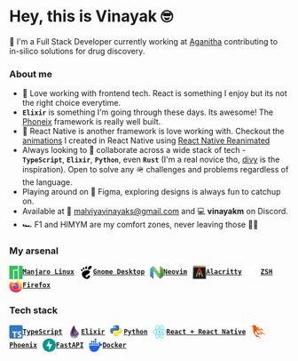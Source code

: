  # Hey, this is Vinayak :nerd_face:

:wave: I'm a Full Stack Developer currently working at [Aganitha](https://github.com/aganitha) contributing to in-silico solutions for drug discovery.

### About me

- :yellow_heart: Love working with frontend tech. React is something I enjoy but its not the right choice everytime.
- **`Elixir`** is something I'm going through these days. Its awesome! The [Phoneix](https://www.phoenixframework.org/) framework is really well built.
- :iphone: React Native is another framework is love working with. Checkout the [animations](https://github.com/vinayakmalviya/reanimated-playground) I created in React Native using [React Native Reanimated](https://docs.swmansion.com/react-native-reanimated/)
- Always looking to :handshake: collaborate across a wide stack of tech - **`TypeScript`**, **`Elixir`**, **`Python`**, even **`Rust`** (I'm a real novice tho, [divy](https://github.com/dvjn) is the inspiration). Open to solve any :military_helmet: challenges and problems regardless of the language.
- Playing around on :art: Figma, exploring designs is always fun to catchup on.
- Available at :email: [malviyavinayaks@gmail.com](mailto:malviyavinayaks@gmail.com) and :computer: **vinayakm** on Discord.
- :racing_car: F1 and HIMYM are my comfort zones, never leaving those :face_in_clouds:

### My arsenal

<b>
<a href="https://manjaro.org/" title="Manjaro"><img align="center" alt="Manjaro" width="24" height="24" src="https://github.com/vinayakmalviya/vinayakmalviya/raw/main/icons/manjaro.svg" /><code>Manjaro Linux</code></a>
&nbsp;
<a href="https://www.gnome.org/" title="Gnome"><img align="center" alt="Gnome" width="24" height="24" src="https://github.com/vinayakmalviya/vinayakmalviya/raw/main/icons/gnome.svg" /><code>Gnome Desktop</code></a>
&nbsp;
<a href="https://neovim.io/" title="Neovim"><img align="center" alt="Neovim" width="24" height="24" src="https://github.com/vinayakmalviya/vinayakmalviya/raw/main/icons/neovim.svg" /><code>Neovim</code></a>
&nbsp;
<a href="https://github.com/alacritty/alacritty" title="Alacritty"><img align="center" alt="Alacritty" width="24" height="24" src="https://github.com/vinayakmalviya/vinayakmalviya/raw/main/icons/alacritty.svg" /><code>Alacritty</code></a>
&nbsp;
<a href="https://www.zsh.org/" title="ZSH"><img align="center" alt="ZSH" width="24" height="24" src="https://github.com/vinayakmalviya/vinayakmalviya/raw/main/icons/zsh.svg" /><code>ZSH</code></a>
&nbsp;
<a href="https://www.mozilla.org/en-US/firefox/" title="Firefox"><img align="center" alt="Firefox" width="24" height="24" src="https://github.com/vinayakmalviya/vinayakmalviya/raw/main/icons/firefox.svg" /><code>Firefox</code></a>
&nbsp;
</b>

### Tech stack

<b>
<a href="https://www.typescriptlang.org/" title="TypeScript"><img align="center" alt="TypeScript" width="24" height="24" src="https://github.com/vinayakmalviya/vinayakmalviya/raw/main/icons/typescript.svg" /><code>TypeScript</code></a>
&nbsp;
<a href="https://elixir-lang.org/" title="Elixir"><img align="center" alt="Elixir" width="24" height="24" src="https://github.com/vinayakmalviya/vinayakmalviya/raw/main/icons/elixir.svg" /><code>Elixir</code></a>
&nbsp;
<a href="https://www.python.org/" title="Python"><img align="center" alt="Python" width="24" height="24" src="https://github.com/vinayakmalviya/vinayakmalviya/raw/main/icons/python.svg" /><code>Python</code></a>
&nbsp;
<a href="https://reactjs.org/" title="React"><img align="center" alt="React" width="24" height="24" src="https://github.com/vinayakmalviya/vinayakmalviya/raw/main/icons/react.svg" /><code>React + React Native</code></a>
&nbsp;
<a href="https://phoenixframework.org/" title="Phoenix"><img align="center" alt="Phoenix" width="24" height="24" src="https://github.com/vinayakmalviya/vinayakmalviya/raw/main/icons/phoenix.svg" /><code>Phoenix</code></a>
&nbsp;
<a href="https://fastapi.tiangolo.com/" title="FastAPI"><img align="center" alt="FastAPI" width="24" height="24" src="https://github.com/vinayakmalviya/vinayakmalviya/raw/main/icons/fastapi.svg" /><code>FastAPI</code></a>
&nbsp;
<a href="https://www.docker.com/" title="Docker"><img align="center" alt="Docker" width="24" height="24" src="https://github.com/vinayakmalviya/vinayakmalviya/raw/main/icons/docker.svg" /><code>Docker</code></a>
&nbsp;
</b>
